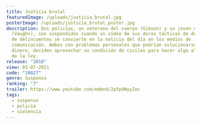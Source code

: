 ```yaml
---
title: Justicia brutal
featuredImage: /uploads/justicia_brutal.jpg
posterImage: /uploads/justicia_brutal_poster.jpg
description: Dos policías, un veterano del cuerpo (Gibson) y su joven compañero
  (Vaughn), son suspendidos cuando un vídeo de sus duras tácticas de detención
  de delincuentes se convierte en la noticia del día en los medios de
  comunicación. Ambos con problemas personales que podrían solucionarse con
  dinero, deciden aprovechar su condición de civiles para hacer algo al margen
  de la ley.
release: "2018"
view: 03-07-2021
code: "10027"
genre: Suspenso
ranking: "7"
trailer: https://www.youtube.com/embed/2p5pdWyyZoc
tags:
  - suspenso
  - policía
  - violencia
---
```

